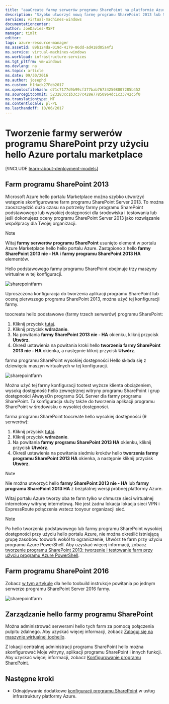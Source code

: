 ```yaml
---
title: "aaaCreate farmy serwerów programu SharePoint na platformie Azure | Dokumentacja firmy Microsoft"
description: "Szybko utworzyć nową farmę programu SharePoint 2013 lub SharePoint 2016 na platformie Azure przy użyciu hello Azure portalu marketplace."
services: virtual-machines-windows
documentationcenter: 
author: JoeDavies-MSFT
manager: timlt
editor: 
tags: azure-resource-manager
ms.assetid: 89b124da-019d-4179-86dd-ad418d05a4f2
ms.service: virtual-machines-windows
ms.workload: infrastructure-services
ms.tgt_pltfrm: vm-windows
ms.devlang: na
ms.topic: article
ms.date: 09/30/2016
ms.author: josephd
ms.custom: H1Hack27Feb2017
ms.openlocfilehash: d71c7177d9b99cf377bab767342508007285b452
ms.sourcegitcommit: 523283cc1b3c37c428e77850964dc1c33742c5f0
ms.translationtype: MT
ms.contentlocale: pl-PL
ms.lasthandoff: 10/06/2017
---
```

# <a name="create-sharepoint-server-farms-using-hello-azure-portal-marketplace"></a>Tworzenie farmy serwerów programu SharePoint przy użyciu hello Azure portalu marketplace

[!INCLUDE [learn-about-deployment-models](../../../includes/learn-about-deployment-models-rm-include.md)]

## <a name="sharepoint-2013-farms"></a>Farm programu SharePoint 2013
Microsoft Azure hello portalu Marketplace można szybko utworzyć wstępnie skonfigurowane farm programu SharePoint Server 2013. To można zaoszczędzić dużo czasu na potrzeby farmy programu SharePoint podstawowego lub wysokiej dostępności dla środowiska i testowania lub jeśli dokonujesz oceny programu SharePoint Server 2013 jako rozwiązanie współpracy dla Twojej organizacji.

> [!NOTE]
> Witaj **farmy serwerów programu SharePoint** usunięto element w portalu Azure Marketplace hello hello portalu Azure. Zastąpiono z hello **farmy SharePoint 2013 nie - HA** i **farmy programu SharePoint 2013 HA** elementów.
>
>

Hello podstawowego farmy programu SharePoint obejmuje trzy maszyny wirtualne w tej konfiguracji.

![sharepointfarm](./media/sharepoint-farm/Non-HAFarm.png)

Uproszczona konfiguracja do tworzenia aplikacji programu SharePoint lub ocenę pierwszego programu SharePoint 2013, można użyć tej konfiguracji farmy.

toocreate hello podstawowe (farmy trzech serwerów) programu SharePoint:

1. Kliknij przycisk [tutaj](https://azure.microsoft.com/marketplace/partners/sharepoint2013/sharepoint2013farmsharepoint2013-nonha/).
2. Kliknij przycisk **wdrażanie**.
3. Na powitania **farmy SharePoint 2013 nie - HA** okienku, kliknij przycisk **Utwórz**.
4. Określ ustawienia na powitania kroki hello **tworzenia farmy SharePoint 2013 nie - HA** okienka, a następnie kliknij przycisk **Utwórz**.

farma programu SharePoint wysokiej dostępności Hello składa się z dziewięciu maszyn wirtualnych w tej konfiguracji.

![sharepointfarm](./media/sharepoint-farm/HAFarm.png)

Można użyć tej farmy konfiguracji tootest wyższe klienta obciążeniem, wysoką dostępność hello zewnętrznej witryny programu SharePoint i grup dostępności AlwaysOn programu SQL Server dla farmy programu SharePoint. Ta konfiguracja służy także do tworzenia aplikacji programu SharePoint w środowisku o wysokiej dostępności.

farma programu SharePoint toocreate hello wysokiej dostępności (9 serwerów):

1. Kliknij przycisk [tutaj](https://azure.microsoft.com/marketplace/partners/sharepoint2013/sharepoint2013farmsharepoint2013-ha/).
2. Kliknij przycisk **wdrażanie**.
3. Na powitania **farmy programu SharePoint 2013 HA** okienku, kliknij przycisk **Utwórz**.
4. Określ ustawienia na powitania siedmiu kroków hello **tworzenia farmy programu SharePoint 2013 HA** okienka, a następnie kliknij przycisk **Utwórz**.

> [!NOTE]
> Nie można utworzyć hello **farmy SharePoint 2013 nie - HA** lub **farmy programu SharePoint 2013 HA** z bezpłatnej wersji próbnej platformy Azure.
>
>

Witaj portalu Azure tworzy oba te farm tylko w chmurze sieci wirtualnej internetowy witrynę internetową. Nie jest żadna lokacja lokacja sieci VPN i ExpressRoute połączenia wstecz tooyour organizacji sieć.

> [!NOTE]
> Po hello tworzenia podstawowego lub farmy programu SharePoint wysokiej dostępności przy użyciu hello portalu Azure, nie można określić istniejącą grupę zasobów. toowork wokół to ograniczenie, Utwórz te farm przy użyciu programu Azure PowerShell. Aby uzyskać więcej informacji, zobacz [tworzenie programu SharePoint 2013: tworzenie i testowanie farm przy użyciu programu Azure PowerShell](https://technet.microsoft.com/library/mt743093.aspx#powershell).
>
>

## <a name="sharepoint-2016-farms"></a>Farm programu SharePoint 2016
Zobacz [w tym artykule](https://technet.microsoft.com/library/mt723354.aspx) dla hello toobuild instrukcje powitania po jednym serwerze programu SharePoint Server 2016 farmy.

![sharepointfarm](./media/sharepoint-farm/SP2016Farm.png)

## <a name="managing-hello-sharepoint-farms"></a>Zarządzanie hello farmy programu SharePoint
Można administrować serwerami hello tych farm za pomocą połączenia pulpitu zdalnego. Aby uzyskać więcej informacji, zobacz [Zaloguj się na maszynie wirtualnej toohello](quick-create-portal.md#connect-to-virtual-machine).

Z lokacji centralnej administracji programu SharePoint hello można skonfigurować Moje witryny, aplikacji programu SharePoint i innych funkcji. Aby uzyskać więcej informacji, zobacz [Konfigurowanie programu SharePoint](http://technet.microsoft.com/library/ee836142.aspx).

## <a name="next-steps"></a>Następne kroki
* Odnajdywanie dodatkowe [konfiguracji programu SharePoint](https://technet.microsoft.com/library/dn635309.aspx) w usług infrastruktury platformy Azure.
